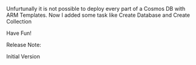 Unfurtunally it is not possible to deploy every part of a Cosmos DB with ARM Templates. Now I added some task like Create Database and Create Collection 

Have Fun!

Release Note:

Initial Version
